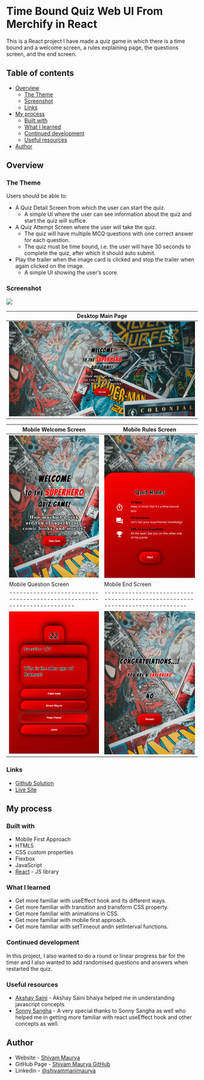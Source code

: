 # Time Bound Quiz Web UI From Merchify in React

This is a React project I have made a quiz game in which there is a time bound and a welcome screen, a rules explaining page, the questions screen, and the end screen.

## Table of contents

-   [Overview](#overview)
    -   [The Theme](#the-theme)
    -   [Screenshot](#screenshot)
    -   [Links](#links)
-   [My process](#my-process)
    -   [Built with](#built-with)
    -   [What I learned](#what-i-learned)
    -   [Continued development](#continued-development)
    -   [Useful resources](#useful-resources)
-   [Author](#author)

## Overview

### The Theme

Users should be able to:

-   A Quiz Detail Screen from which the user can start the quiz.
    -   A simple UI where the user can see information about the quiz and start the quiz will suffice.
-   A Quiz Attempt Screen where the user will take the quiz.
    -   The quiz will have multiple MCQ questions with one correct answer for each question.
    -   The quiz must be time bound, i.e. the user will have 30 seconds to complete the quiz, after which it should auto submit.
-   Play the trailer when the image card is clicked and stop the trailer when again clicked on the image.
    -   A simple UI showing the user’s score.

### Screenshot

![](./screenshot.jpg)

| Desktop Main Page                                                     |
| --------------------------------------------------------------------- |
| ![Desktop Main_page](./src/assets/screenshots/desktop_mainScreen.png) |

| Mobile Welcome Screen                                                         | Mobile Rules Screen                                                          |
| ----------------------------------------------------------------------------- | ---------------------------------------------------------------------------- |
| ![Mobile welcome screen](./src/assets/screenshots/mobile_startScreen.png)     | ![Mobile Rules Screen](./src/assets/screenshots/mobile_rulesScreen.png)      |
| Mobile Question Screen                                                        | Mobile End Screen                                                            |
| -----------------------------------------------------------------------       | ---------------------------------------------------------------------------- |
| ![Mobile question screen](./src/assets/screenshots/mobile_questionScreen.png) | ![Mobile end screen](./src/assets/screenshots/mobile_endScreen.png)          |

### Links

-   [Github Solution](https://github.com/ShivamManiMaurya/Time-bound-Quiz-Web-UI-from-Merchify)
-   [Live Site](https://lucky-torte-4691b5.netlify.app/)

## My process

### Built with

-   Mobile First Approach
-   HTML5
-   CSS custom properties
-   Flexbox
-   JavaScript
-   [React](https://reactjs.org/) - JS library

### What I learned

-   Get more familiar with useEffect hook and its different ways.
-   Get more familiar with transition and transform CSS property.
-   Get more familiar with animations in CSS.
-   Get more familiar with mobile first approach.
-   Get more familiar with setTimeout andn setInterval functions.

### Continued development

In this project, I also wanted to do a round or linear progress bar for the timer and I also wanted to add randomised questions and answers when restarted the quiz.

### Useful resources

-   [Akshay Saini](https://www.youtube.com/@akshaymarch7) - Akshay Saini bhaiya helped me in understanding javascript concepts
-   [Sonny Sangha](https://www.youtube.com/@SonnySangha) - A very special thanks to Sonny Sangha as well who helped me in getting more familiar with react useEffect hook and other concepts as well.

## Author

-   Website - [Shivam Maurya](https://shivammanimaurya.github.io/my_portfolio_website/)
-   GitHub Page - [Shivam Maurya GitHub](https://github.com/ShivamManiMaurya)
-   Linkedin - [@shivammanimaurya](https://www.linkedin.com/in/shivammanimaurya)
